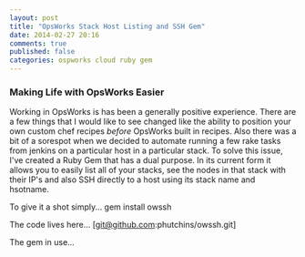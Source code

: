 ```yaml
---
layout: post
title: "OpsWorks Stack Host Listing and SSH Gem"
date: 2014-02-27 20:16
comments: true
published: false
categories: ospworks cloud ruby gem
---
```


### Making Life with OpsWorks Easier ###

Working in OpsWorks is has been a generally positive experience. There are a few things that I would like to see changed like the ability to position your own custom chef recipes _before_ OpsWorks built in recipes. Also there was a bit of a sorespot when we decided to automate running a few rake tasks from jenkins on a particular host in a particular stack. To solve this issue, I've created a Ruby Gem that has a dual purpose. In its current form it allows you to easily list all of your stacks, see the nodes in that stack with their IP's and also SSH directly to a host using its stack name and hsotname.

To give it a shot simply...
  gem install owssh

The code lives here...
  [git@github.com:phutchins/owssh.git]

The gem in use...
```bash

```
